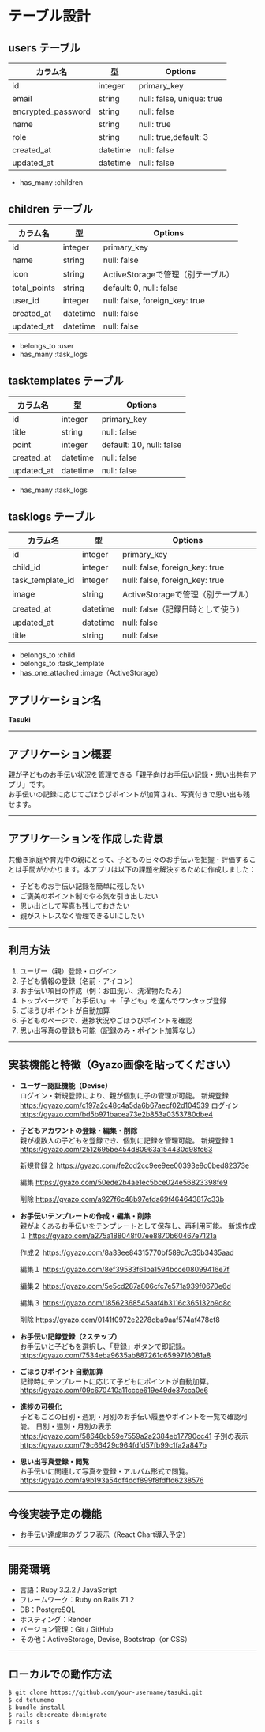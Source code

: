 # テーブル設計

## users テーブル

| カラム名             | 型       | Options                         |
|----------------------|----------|----------------------------------|
| id                   | integer  | primary_key                     |
| email                | string   | null: false, unique: true       |
| encrypted_password   | string   | null: false                     |
| name                 | string   | null: true                      |
| role                 | string   | null: true,default: 3           |
| created_at           | datetime | null: false                     |
| updated_at           | datetime | null: false                     |

- has_many :children

## children テーブル

| カラム名  | 型       | Options                             |
|-----------|----------|--------------------------------------|
| id        | integer  | primary_key                         |
| name      | string   | null: false                         |
| icon      | string   | ActiveStorageで管理（別テーブル）   |
| total_points | string   | default: 0, null: false          |
| user_id   | integer  | null: false, foreign_key: true      |
| created_at | datetime | null: false                        |
| updated_at | datetime | null: false                        |

- belongs_to :user
- has_many :task_logs

##  tasktemplates テーブル

| カラム名 | 型       | Options                        |
|----------|----------|-------------------------------|
| id       | integer  | primary_key                  |
| title    | string   | null: false                  |
| point    | integer  | default: 10, null: false     |
| created_at | datetime | null: false                |
| updated_at | datetime | null: false                |

- has_many :task_logs

##  tasklogs テーブル

| カラム名           | 型       | Options                                 |
|--------------------|----------|------------------------------------------|
| id                 | integer  | primary_key                             |
| child_id           | integer  | null: false, foreign_key: true          |
| task_template_id   | integer  | null: false, foreign_key: true          |
| image              | string   | ActiveStorageで管理（別テーブル）       |
| created_at         | datetime | null: false（記録日時として使う）       |
| updated_at         | datetime | null: false                             |
| title              | string   | null: false                                       |
- belongs_to :child
- belongs_to :task_template
- has_one_attached :image（ActiveStorage） 

## アプリケーション名

**Tasuki**

---

## アプリケーション概要

親が子どものお手伝い状況を管理できる「親子向けお手伝い記録・思い出共有アプリ」です。  
お手伝いの記録に応じてごほうびポイントが加算され、写真付きで思い出も残せます。

---

## アプリケーションを作成した背景

共働き家庭や育児中の親にとって、子どもの日々のお手伝いを把握・評価することは手間がかかります。本アプリは以下の課題を解決するために作成しました：

- 子どものお手伝い記録を簡単に残したい
- ご褒美のポイント制でやる気を引き出したい
- 思い出として写真も残しておきたい
- 親がストレスなく管理できるUIにしたい

---

## 利用方法

1. ユーザー（親）登録・ログイン
2. 子ども情報の登録（名前・アイコン）
3. お手伝い項目の作成（例：お皿洗い、洗濯物たたみ）
4. トップページで「お手伝い」＋「子ども」を選んでワンタップ登録
5. ごほうびポイントが自動加算
6. 子どものページで、進捗状況やごほうびポイントを確認
7. 思い出写真の登録も可能（記録のみ・ポイント加算なし）

---

## 実装機能と特徴（Gyazo画像を貼ってください）

- **ユーザー認証機能（Devise）**  
  ログイン・新規登録により、親が個別に子の管理が可能。
  新規登録
  https://gyazo.com/c197a2c48c4a5da6b67aecf02d104539
  ログイン
  https://gyazo.com/bd5b971bacea73e2b853a0353780dbe4

- **子どもアカウントの登録・編集・削除**  
  親が複数人の子どもを登録でき、個別に記録を管理可能。
  新規登録１
  https://gyazo.com/2512695be454d80963a154430d98fc63

  新規登録２
  https://gyazo.com/fe2cd2cc9ee9ee00393e8c0bed82373e
  
  編集
  https://gyazo.com/50ede2b4ae1ec5bce024e56823398fe9
  
  削除
  https://gyazo.com/a927f6c48b97efda69f464643817c33b

- **お手伝いテンプレートの作成・編集・削除**  
  親がよくあるお手伝いをテンプレートとして保存し、再利用可能。
  新規作成１
  https://gyazo.com/a275a188048f07ee8870b60467e7121a

  作成２
  https://gyazo.com/8a33ee84315770bf589c7c35b3435aad

  編集１
  https://gyazo.com/8ef39583f61ba1594bcce08099416e7f

  編集２
  https://gyazo.com/5e5cd287a806cfc7e571a939f0670e6d

  編集３
  https://gyazo.com/18562368545aaf4b3116c365132b9d8c

  削除
  https://gyazo.com/0141f0972e2278dba9aaf574af478cf8


- **お手伝い記録登録（2ステップ）**  
  お手伝いと子どもを選択し、「登録」ボタンで即記録。
  https://gyazo.com/7534eba9635ab887261c6599716081a8

- **ごほうびポイント自動加算**  
  記録時にテンプレートに応じて子どもにポイントが自動加算。
  https://gyazo.com/09c670410a11ccce619e49de37cca0e6  

- **進捗の可視化**  
  子どもごとの日別・週別・月別のお手伝い履歴やポイントを一覧で確認可能。
  日別・週別・月別の表示
  https://gyazo.com/58648cb59e7559a2a2384eb17790cc41
  子別の表示
  https://gyazo.com/79c66429c964fdfd57fb99c1fa2a847b

- **思い出写真登録・閲覧**  
  お手伝いに関連して写真を登録・アルバム形式で閲覧。
  https://gyazo.com/a9b193a54df4ddf899f8fdffd6238576


---

## 今後実装予定の機能

- お手伝い達成率のグラフ表示（React Chart導入予定）
  

---


## 開発環境

- 言語：Ruby 3.2.2 / JavaScript
- フレームワーク：Ruby on Rails 7.1.2
- DB：PostgreSQL
- ホスティング：Render
- バージョン管理：Git / GitHub
- その他：ActiveStorage, Devise, Bootstrap（or CSS）

---

## ローカルでの動作方法

```bash
$ git clone https://github.com/your-username/tasuki.git
$ cd tetumemo
$ bundle install
$ rails db:create db:migrate
$ rails s